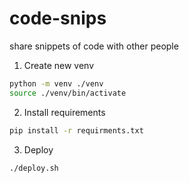 # code-snips

share snippets of code with other people

1. Create new venv

```bash
python -m venv ./venv
source ./venv/bin/activate
```

2. Install requirements

```bash
pip install -r requirments.txt
```

3. Deploy

```bash
./deploy.sh
```
